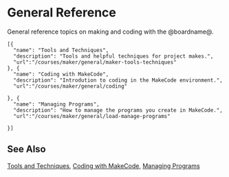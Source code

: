 # General Reference

General reference topics on making and coding with the @boardname@.

```codecard
[{
  "name": "Tools and Techniques",
  "description": "Tools and helpful techniques for project makes.",
  "url":"/courses/maker/general/maker-tools-techniques"
}, {
  "name": "Coding with MakeCode",
  "description": "Introdution to coding in the MakeCode environment.",
  "url":"/courses/maker/general/coding"

}, {
  "name": "Managing Programs",
  "description": "How to manage the programs you create in MakeCode.",
  "url":"/courses/maker/general/load-manage-programs"

}]
```

## See Also

[Tools and Techniques](/courses/maker/general/maker-tools-techniques), [Coding with MakeCode](/courses/maker/general/coding), [Managing Programs](/courses/maker/general/load-manage-programs)